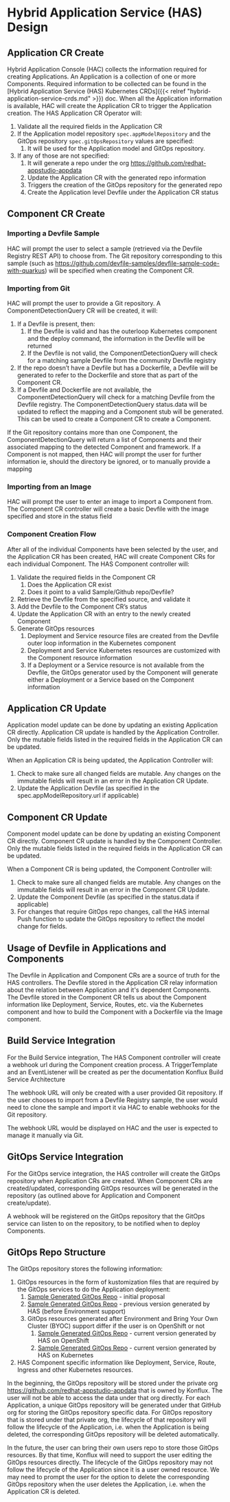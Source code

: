 # Hybrid Application Service (HAS) Design

## Application CR Create

Hybrid Application Console (HAC) collects the information required for creating Applications. An Application is a collection of one or more Components. Required information to be collected can be found in the [Hybrid Application Service (HAS) Kubernetes CRDs]({{< relref "hybrid-application-service-crds.md" >}}) doc. When all the Application information is available, HAC will create the Application CR to trigger the Application creation. The HAS Application CR Operator will:
1. Validate all the required fields in the Application CR
2. If the Application model repository `spec.appModelRepository` and the GitOps repository `spec.gitOpsRepository` values are specified:
   1. It will be used for the Application model and GitOps repository.
3. If any of those are not specified:
   1. It will generate a repo under the org https://github.com/redhat-appstudio-appdata
   2. Update the Application CR with the generated repo information
   3. Triggers the creation of the GitOps repository for the generated repo
   4. Create the Application level Devfile under the Application CR status

## Component CR Create

### Importing a Devfile Sample
HAC will prompt the user to select a sample (retrieved via the Devfile Registry REST API) to choose from. The Git repository corresponding to this sample (such as https://github.com/devfile-samples/devfile-sample-code-with-quarkus) will be specified when creating the Component CR.

### Importing from Git
HAC will prompt the user to provide a Git repository.
A ComponentDetectionQuery CR will be created, it will:
1. If a Devfile is present, then:
   1. If the Devfile is valid and has the outerloop Kubernetes component and the deploy command, the information in the Devfile will be returned
   2. If the Devfile is not valid, the ComponentDetectionQuery will check for a matching sample Devfile from the community Devfile registry
2. If the repo doesn’t have a Devfile but has a Dockerfile, a Devfile will be generated to refer to the Dockerfile and store that as part of the Component CR.
3. If a Devfile and Dockerfile are not available, the ComponentDetectionQuery will check for a matching Devfile from the Devfile registry. The ComponentDetectionQuery status.data will be updated to reflect the mapping and a Component stub will be generated. This can be used to create a Component CR to create a Component.

If the Git repository contains more than one Component, the ComponentDetectionQuery will return a list of Components and their associated mapping to the detected Component and framework. If a Component is not mapped, then HAC will prompt the user for further information ie, should the directory be ignored, or to manually provide a mapping

### Importing from an Image
HAC will prompt the user to enter an image to import a Component from. The Component CR controller will create a basic Devfile with the image specified and store in the status field

### Component Creation Flow
After all of the individual Components have been selected by the user, and the Application CR has been created, HAC will create Component CRs for each individual Component. The HAS Component controller will:
1. Validate the required fields in the Component CR
   1. Does the Application CR exist
   2. Does it point to a valid Sample/Github repo/Devfile?
2. Retrieve the Devfile from the specified source, and validate it
3. Add the Devfile to the Component CR’s status
4. Update the Application CR with an entry to the newly created Component
5. Generate GitOps resources
   1. Deployment and Service resource files are created from the Devfile outer loop information in the Kubernetes component
   2. Deployment and Service Kubernetes resources are customized with the Component resource information
   3. If a Deployment or a Service resource is not available from the Devfile, the GitOps generator used by the Component will generate either a Deployment or a Service based on the Component information

## Application CR Update

Application model update can be done by updating an existing Application CR directly. Application CR update is handled by the Application Controller. Only the mutable fields listed in the required fields in the Application CR can be updated.

When an Application CR is being updated, the Application Controller will:
1. Check to make sure all changed fields are mutable. Any changes on the immutable fields will result in an error in the Application CR Update.
2. Update the Application Devfile (as specified in the spec.appModelRepository.url if applicable)

## Component CR Update

Component model update can be done by updating an existing Component CR directly. Component CR update is handled by the Component Controller. Only the mutable fields listed in the required fields in the Application CR can be updated.

When a Component CR is being updated, the Component Controller will:
1. Check to make sure all changed fields are mutable. Any changes on the immutable fields will result in an error in the Component CR Update.
2. Update the Component Devfile (as specified in the status.data if applicable)
3. For changes that require GitOps repo changes, call the HAS internal Push function to update the GitOps repository to reflect the model change for fields.

## Usage of Devfile in Applications and Components

The Devfile in Application and Component CRs are a source of truth for the HAS controllers. The Devfile stored in the Application CR relay information about the relation between Application and it's dependent Components. The Devfile stored in the Component CR tells us about the Component information like Deployment, Service, Routes, etc. via the Kubernetes component and how to build the Component with a Dockerfile via the Image component.

## Build Service Integration

For the Build Service integration, The HAS Component controller will create a webhook url during the Component creation process. A TriggerTemplate and an EventListener will be created as per the documentation Konflux Build Service Architecture

The webhook URL will only be created with a user provided Git repository. If the user chooses to import from a Devfile Registry sample, the user would need to clone the sample and import it via HAC to enable webhooks for the Git repository.

The webhook URL would be displayed on HAC and the user is expected to manage it manually via Git.

## GitOps Service Integration

For the GitOps service integration, the HAS controller will create the GitOps repository when Application CRs are created. When Component CRs are created/updated, corresponding GitOps resources will be generated in the repository (as outlined above for Application and Component create/update).

A webhook will be registered on the GitOps repository that the GitOps service can listen to on the repository, to be notified when to deploy Components.

## GitOps Repo Structure

The GitOps repository stores the following information:
1. GitOps resources in the form of kustomization files that are required by the GitOps services to do the Application deployment:
   1. [Sample Generated GitOps Repo](https://github.com/redhat-appstudio/gitops-repository-template) - initial proposal
   2. [Sample Generated GitOps Repo](https://github.com/elsony/gitops-repo-template) - previous version generated by HAS (before Environment support)
   3. GitOps resources generated after Environment and Bring Your Own Cluster (BYOC) support differ if the user is on OpenShift or not
      1. [Sample Generated GitOps Repo](https://github.com/maysunfaisal/application-sample-lK5Sb-work-occur) - current version generated by HAS on OpenShift
      2. [Sample Generated GitOps Repo](https://github.com/maysunfaisal/application-sample-lK5Sb-lend-enjoy) - current version generated by HAS on Kubernetes
2. HAS Component specific information like Deployment, Service, Route, Ingress and other Kubernetes resources.

In the beginning, the GitOps repository will be stored under the private org https://github.com/redhat-appstudio-appdata that is owned by Konflux. The user will not be able to access the data under that org directly. For each Application, a unique GitOps repository will be generated under that GitHub org for storing the GitOps repository specific data. For GitOps repository that is stored under that private org, the lifecycle of that repository will follow the lifecycle of the Application, i.e. when the Application is being deleted, the corresponding GitOps repository will be deleted automatically.

In the future, the user can bring their own users repo to store those GitOps resources. By that time, Konflux will need to support the user editing the GitOps resources directly. The lifecycle of the GitOps repository may not follow the lifecycle of the Application since it is a user owned resource. We may need to prompt the user for the option to delete the corresponding GitOps repository when the user deletes the Application, i.e. when the Application CR is deleted.
